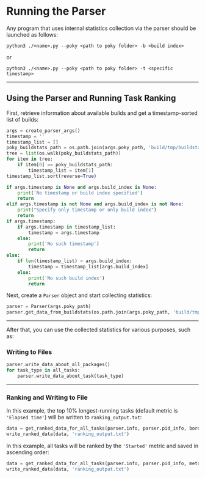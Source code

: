# Running the Parser

Any program that uses internal statistics collection via the parser should be launched as follows:

```
python3 ./<name>.py --poky <path to poky folder> -b <build index>
```

or

```
python3 ./<name>.py --poky <path to poky folder> -t <specific timestamp>
```

---

## Using the Parser and Running Task Ranking

First, retrieve information about available builds and get a timestamp-sorted list of builds:

```python
args = create_parser_args()
timestamp = ''
timestamp_list = []
poky_buildstats_path = os.path.join(args.poky_path, 'build/tmp/buildstats')
tree = list(os.walk(poky_buildstats_path))
for item in tree:
    if item[0] == poky_buildstats_path:
        timestamp_list = item[1]
timestamp_list.sort(reverse=True)

if args.timestamp is None and args.build_index is None:
    print('No timestamp or build index specified')
    return
elif args.timestamp is not None and args.build_index is not None:
    print("Specify only timestamp or only build index")
    return
if args.timestamp:
    if args.timestamp in timestamp_list:
        timestamp = args.timestamp
    else:
        print('No such timestamp')
        return
else:
    if len(timestamp_list) > args.build_index:
        timestamp = timestamp_list[args.build_index]
    else:
        print('No such build index')
        return
```

Next, create a `Parser` object and start collecting statistics:

```python
parser = Parser(args.poky_path)
parser.get_data_from_buildstats(os.path.join(args.poky_path, 'build/tmp/buildstats', timestamp))
```

---

After that, you can use the collected statistics for various purposes, such as:

### Writing to Files

```python
parser.write_data_about_all_packages()
for task_type in all_tasks:
    parser.write_data_about_task(task_type)
```

---

### Ranking and Writing to File

In this example, the top 10% longest-running tasks (default metric is `'Elapsed time'`) will be written to `ranking_output.txt`:

```python
data = get_ranked_data_for_all_tasks(parser.info, parser.pid_info, border=0.1)
write_ranked_data(data, 'ranking_output.txt')
```

In this example, all tasks will be ranked by the `'Started'` metric and saved in ascending order:

```python
data = get_ranked_data_for_all_tasks(parser.info, parser.pid_info, metric='Started', border=1, reverse=False)
write_ranked_data(data, 'ranking_output.txt')
```
